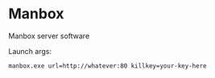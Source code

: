Manbox
======

Manbox server software

Launch args:
```
manbox.exe url=http://whatever:80 killkey=your-key-here
```
